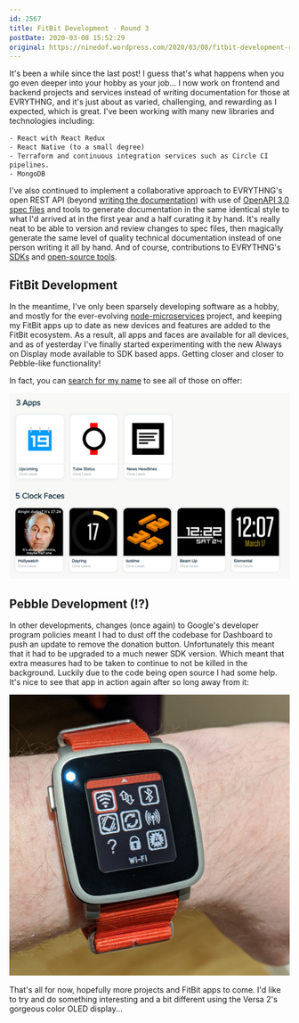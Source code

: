 ```yaml
---
id: 2567
title: FitBit Development - Round 3
postDate: 2020-03-08 15:52:29
original: https://ninedof.wordpress.com/2020/03/08/fitbit-development-round-3/
---
```


It's been a while since the last post! I guess that's what happens when you go even deeper into your hobby as your job... I now work on frontend and backend projects and services instead of writing documentation for those at EVRYTHNG, and it's just about as varied, challenging, and rewarding as I expected, which is great. I've been working with many new libraries and technologies including:


 	- React with React Redux
 	- React Native (to a small degree)
 	- Terraform and continuous integration services such as Circle CI pipelines.
 	- MongoDB


I've also continued to implement a collaborative approach to EVRYTHNG's open REST API (beyond  [writing the documentation](https://developers.evrythng.com/docs)) with use of  [OpenAPI 3.0 spec files](https://github.com/evrythng/openapi) and tools to generate documentation in the same identical style to what I'd arrived at in the first year and a half curating it by hand. It's really neat to be able to version and review changes to spec files, then magically generate the same level of quality technical documentation instead of one person writing it all by hand. And of course, contributions to EVRYTHNG's  [SDKs](https://github.com/evrythng/evrythng.js) and  [open-source tools](https://github.com/evrythng/evrythng-cli).

## FitBit Development

In the meantime, I've only been sparsely developing software as a hobby, and mostly for the ever-evolving  [node-microservices](https://github.com/c-d-lewis/node-microservices) project, and keeping my FitBit apps up to date as new devices and features are added to the FitBit ecosystem. As a result, all apps and faces are available for all devices, and as of yesterday I've finally started experimenting with the new Always on Display mode available to SDK based apps. Getting closer and closer to Pebble-like functionality!

In fact, you can  [search for my name](https://gallery.fitbit.com/search?terms=chris%20lewis) to see all of those on offer:

![](/assets/media/2020/03/fitbit-round-3.png)

## Pebble Development (!?)

In other developments, changes (once again) to Google's developer program policies meant I had to dust off the codebase for Dashboard to push an update to remove the donation button. Unfortunately this meant that it had to be upgraded to a much newer SDK version. Which meant that extra measures had to be taken to continue to not be killed in the background. Luckily due to the code being open source I had some help. It's nice to see that app in action again after so long away from it:

![](/assets/media/2020/03/img_20200204_210524.jpg)

That's all for now, hopefully more projects and FitBit apps to come. I'd like to try and do something interesting and a bit different using the Versa 2's gorgeous color OLED display...
